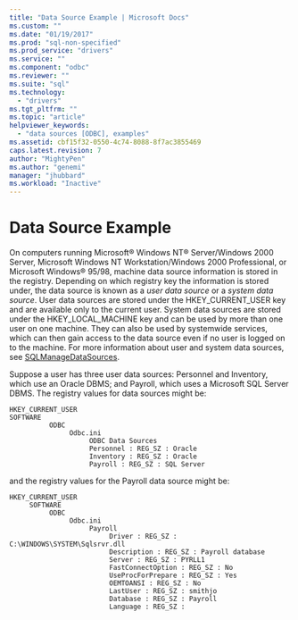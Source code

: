 ```yaml
---
title: "Data Source Example | Microsoft Docs"
ms.custom: ""
ms.date: "01/19/2017"
ms.prod: "sql-non-specified"
ms.prod_service: "drivers"
ms.service: ""
ms.component: "odbc"
ms.reviewer: ""
ms.suite: "sql"
ms.technology: 
  - "drivers"
ms.tgt_pltfrm: ""
ms.topic: "article"
helpviewer_keywords: 
  - "data sources [ODBC], examples"
ms.assetid: cbf15f32-0550-4c74-8088-8f7ac3855469
caps.latest.revision: 7
author: "MightyPen"
ms.author: "genemi"
manager: "jhubbard"
ms.workload: "Inactive"
---
```

# Data Source Example
On computers running Microsoft® Windows NT® Server/Windows 2000 Server, Microsoft Windows NT Workstation/Windows 2000 Professional, or Microsoft Windows® 95/98, machine data source information is stored in the registry. Depending on which registry key the information is stored under, the data source is known as a *user data source* or a *system data source*. User data sources are stored under the HKEY_CURRENT_USER key and are available only to the current user. System data sources are stored under the HKEY_LOCAL_MACHINE key and can be used by more than one user on one machine. They can also be used by systemwide services, which can then gain access to the data source even if no user is logged on to the machine. For more information about user and system data sources, see [SQLManageDataSources](../../odbc/reference/syntax/sqlmanagedatasources.md).  
  
 Suppose a user has three user data sources: Personnel and Inventory, which use an Oracle DBMS; and Payroll, which uses a Microsoft SQL Server DBMS. The registry values for data sources might be:  
  
```  
HKEY_CURRENT_USER  
SOFTWARE  
          ODBC  
               Odbc.ini  
                    ODBC Data Sources  
                    Personnel : REG_SZ : Oracle  
                    Inventory : REG_SZ : Oracle  
                    Payroll : REG_SZ : SQL Server  
```  
  
 and the registry values for the Payroll data source might be:  
  
```  
HKEY_CURRENT_USER  
     SOFTWARE  
          ODBC  
               Odbc.ini  
                    Payroll  
                         Driver : REG_SZ : C:\WINDOWS\SYSTEM\Sqlsrvr.dll  
                         Description : REG_SZ : Payroll database  
                         Server : REG_SZ : PYRLL1  
                         FastConnectOption : REG_SZ : No                          UseProcForPrepare : REG_SZ : Yes  
                         OEMTOANSI : REG_SZ : No  
                         LastUser : REG_SZ : smithjo  
                         Database : REG_SZ : Payroll  
                         Language : REG_SZ :  
```

